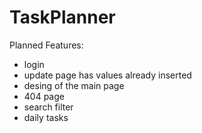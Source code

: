 # TaskPlanner
Planned Features:
- login
- update page has values already inserted
- desing of the main page
- 404 page
- search filter
- daily tasks